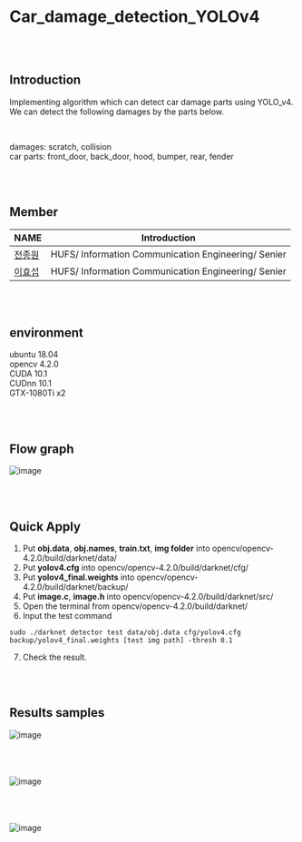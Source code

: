 # Car_damage_detection_YOLOv4 

<br/>
<br/>

## Introduction  

Implementing algorithm which can detect car damage parts using YOLO_v4.  
We can detect the following damages by the parts below.   

<br/>  

damages: scratch, collision  
car parts: front_door, back_door, hood, bumper, rear, fender  

<br/> 
<br/>

## Member
| NAME | Introduction |
|------|--------|
|   [전종원](https://github.com/jeonjw25/)  |  HUFS/ Information Communication Engineering/ Senier  |
|   [이효섭](https://github.com/leehyoseop) |  HUFS/ Information Communication Engineering/ Senier  |

<br/> 
<br/>

## environment
ubuntu 18.04  
opencv 4.2.0  
CUDA 10.1  
CUDnn 10.1  
GTX-1080Ti x2  

<br/>  
<br/>

## Flow graph  
![image](https://user-images.githubusercontent.com/54730375/142163737-8b2d1749-7ef0-4ece-b675-908d123e9a42.png)  

<br/>  
<br/>

## Quick Apply

1. Put **obj.data**, **obj.names**, **train.txt**, **img folder** into opencv/opencv-4.2.0/build/darknet/data/  
2. Put **yolov4.cfg** into opencv/opencv-4.2.0/build/darknet/cfg/  
3. Put **yolov4_final.weights** into opencv/opencv-4.2.0/build/darknet/backup/  
4. Put **image.c**, **image.h** into opencv/opencv-4.2.0/build/darknet/src/  
5. Open the terminal from opencv/opencv-4.2.0/build/darknet/  
6. Input the test command  
```
sudo ./darknet detector test data/obj.data cfg/yolov4.cfg backup/yolov4_final.weights [test img path] -thresh 0.1
```
7. Check the result.

<br/>  
<br/>  

## Results samples

![image](https://user-images.githubusercontent.com/54730375/142167533-60511491-dada-40db-b6a3-bf244d01f0f0.png)  
<br/>  
<br/>  

![image](https://user-images.githubusercontent.com/54730375/142168211-d903e2ba-e43a-4fbc-8808-6b4c4f6e1785.png)  
<br/>  
<br/>  

![image](https://user-images.githubusercontent.com/54730375/142168745-8f34a986-0b6a-4667-be95-346b1e1b5a74.png)  
